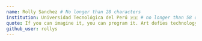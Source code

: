 ```yaml
---
name: Rolly Sanchez # No longer than 28 characters
institution: Universidad Tecnológica del Perú 🇵🇪 # no longer than 58 characters
quote: If you can imagine it, you can program it. Art defies technology and Technology inspires art. # no longer than 100 characters, avoid using quotes(") to guarantee the format remains the same.
github_user: rollys
---
```

